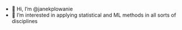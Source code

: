 - 👋 Hi, I’m @janekplowanie
- 👀 I’m interested in applying statistical and ML methods in all sorts of disciplines

<!---
janekplowanie/janekplowanie is a ✨ special ✨ repository because its `README.md` (this file) appears on your GitHub profile.
You can click the Preview link to take a look at your changes.
--->
